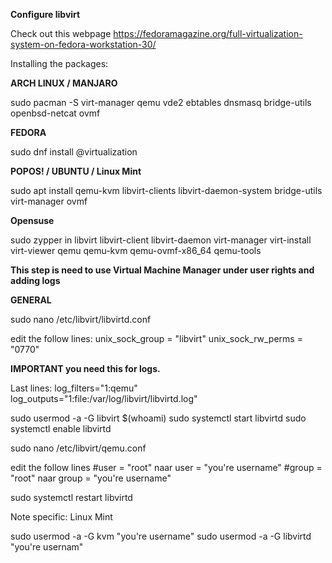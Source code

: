 **Configure libvirt**

Check out this webpage https://fedoramagazine.org/full-virtualization-system-on-fedora-workstation-30/


Installing the packages:

**ARCH LINUX / MANJARO**

sudo pacman -S virt-manager qemu vde2 ebtables dnsmasq bridge-utils openbsd-netcat ovmf

**FEDORA**

sudo dnf install @virtualization

**POPOS! / UBUNTU / Linux Mint**

sudo apt install qemu-kvm libvirt-clients libvirt-daemon-system bridge-utils virt-manager ovmf

**Opensuse**

sudo zypper in libvirt libvirt-client libvirt-daemon virt-manager virt-install virt-viewer qemu qemu-kvm qemu-ovmf-x86_64 qemu-tools


**This step is need to use Virtual Machine Manager under user rights and adding logs**


**GENERAL**

sudo nano /etc/libvirt/libvirtd.conf

edit the follow lines:
unix_sock_group = "libvirt"
unix_sock_rw_perms = "0770"


**IMPORTANT you need this for logs.**

Last lines:
log_filters="1:qemu"
log_outputs="1:file:/var/log/libvirt/libvirtd.log"


sudo usermod -a -G libvirt $(whoami)
sudo systemctl start libvirtd
sudo systemctl enable libvirtd



sudo nano /etc/libvirt/qemu.conf

edit the follow lines
#user = "root" naar user = "you're username"
#group = "root" naar group = "you're username"

sudo systemctl restart libvirtd



Note specific:
Linux Mint

sudo usermod -a  -G kvm "you're username"
sudo usermod -a  -G libvirtd "you're usernam"











